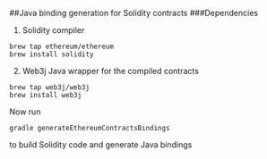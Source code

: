 ##Java binding generation for Solidity contracts
###Dependencies
1) Solidity compiler
```
brew tap ethereum/ethereum
brew install solidity
```
2) Web3j Java wrapper for the compiled contracts
```
brew tap web3j/web3j
brew install web3j
```
Now run
```
gradle generateEthereumContractsBindings
```
to build Solidity code and generate Java bindings
